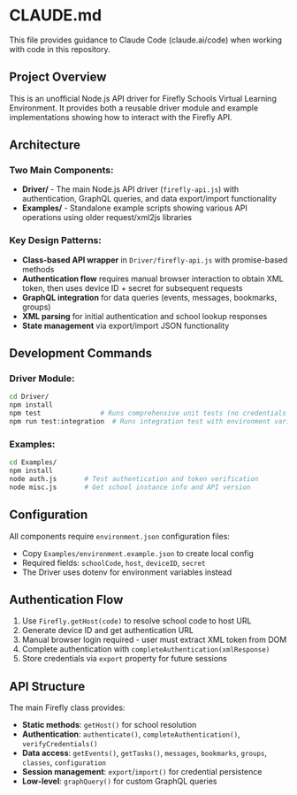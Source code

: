 # CLAUDE.md

This file provides guidance to Claude Code (claude.ai/code) when working with code in this repository.

## Project Overview

This is an unofficial Node.js API driver for Firefly Schools Virtual Learning Environment. It provides both a reusable driver module and example implementations showing how to interact with the Firefly API.

## Architecture

### Two Main Components:
- **Driver/** - The main Node.js API driver (`firefly-api.js`) with authentication, GraphQL queries, and data export/import functionality
- **Examples/** - Standalone example scripts showing various API operations using older request/xml2js libraries

### Key Design Patterns:
- **Class-based API wrapper** in `Driver/firefly-api.js` with promise-based methods
- **Authentication flow** requires manual browser interaction to obtain XML token, then uses device ID + secret for subsequent requests
- **GraphQL integration** for data queries (events, messages, bookmarks, groups)
- **XML parsing** for initial authentication and school lookup responses
- **State management** via export/import JSON functionality

## Development Commands

### Driver Module:
```bash
cd Driver/
npm install
npm test               # Runs comprehensive unit tests (no credentials needed)
npm run test:integration  # Runs integration test with environment variables
```

### Examples:
```bash
cd Examples/
npm install
node auth.js       # Test authentication and token verification
node misc.js       # Get school instance info and API version
```

## Configuration

All components require `environment.json` configuration files:
- Copy `Examples/environment.example.json` to create local config
- Required fields: `schoolCode`, `host`, `deviceID`, `secret`
- The Driver uses dotenv for environment variables instead

## Authentication Flow

1. Use `Firefly.getHost(code)` to resolve school code to host URL
2. Generate device ID and get authentication URL
3. Manual browser login required - user must extract XML token from DOM
4. Complete authentication with `completeAuthentication(xmlResponse)`
5. Store credentials via `export` property for future sessions

## API Structure

The main Firefly class provides:
- **Static methods**: `getHost()` for school resolution  
- **Authentication**: `authenticate()`, `completeAuthentication()`, `verifyCredentials()`
- **Data access**: `getEvents()`, `getTasks()`, `messages`, `bookmarks`, `groups`, `classes`, `configuration`
- **Session management**: `export`/`import()` for credential persistence
- **Low-level**: `graphQuery()` for custom GraphQL queries